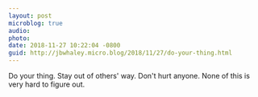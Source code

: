 ```yaml
---
layout: post
microblog: true
audio: 
photo: 
date: 2018-11-27 10:22:04 -0800
guid: http://jbwhaley.micro.blog/2018/11/27/do-your-thing.html
---
```

Do your thing. Stay out of others' way. Don't hurt anyone. None of this is very hard to figure out.
